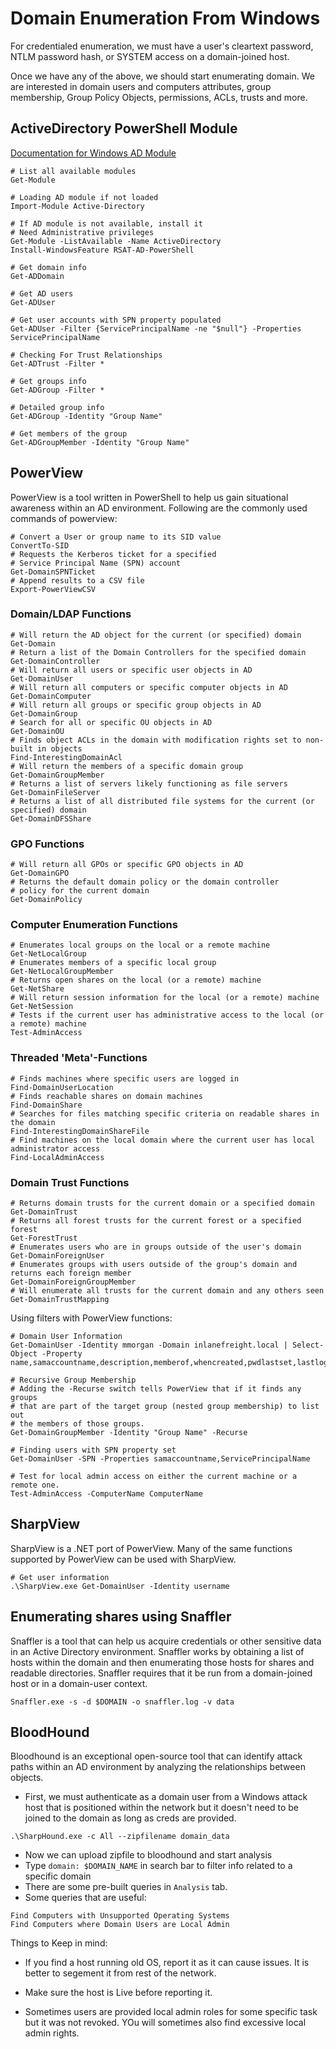 # Domain Enumeration From Windows

For credentialed enumeration, we must have a user's cleartext password, NTLM 
password hash, or SYSTEM access on a domain-joined host.

Once we have any of the above, we should start enumerating domain. We are 
interested in domain users and computers attributes, group membership,
Group Policy Objects, permissions, ACLs, trusts and more.


## ActiveDirectory PowerShell Module

[Documentation for Windows AD Module](https://learn.microsoft.com/en-us/powershell/module/activedirectory/?view=windowsserver2022-ps)


 ```shell
 # List all available modules
 Get-Module

 # Loading AD module if not loaded
 Import-Module Active-Directory

 # If AD module is not available, install it
 # Need Administrative privileges
 Get-Module -ListAvailable -Name ActiveDirectory
 Install-WindowsFeature RSAT-AD-PowerShell

 # Get domain info
 Get-ADDomain

 # Get AD users
 Get-ADUser

 # Get user accounts with SPN property populated
 Get-ADUser -Filter {ServicePrincipalName -ne "$null"} -Properties ServicePrincipalName

 # Checking For Trust Relationships
 Get-ADTrust -Filter *

 # Get groups info
 Get-ADGroup -Filter *

 # Detailed group info
 Get-ADGroup -Identity "Group Name"

 # Get members of the group
 Get-ADGroupMember -Identity "Group Name"
 ```


## PowerView

PowerView is a tool written in PowerShell to help us gain situational awareness within an AD environment.
Following are the commonly used commands of powerview:

 ```shell
 # Convert a User or group name to its SID value
 ConvertTo-SID
 # Requests the Kerberos ticket for a specified 
 # Service Principal Name (SPN) account
 Get-DomainSPNTicket
 # Append results to a CSV file
 Export-PowerViewCSV
 ```

### Domain/LDAP Functions

 ```shell
 # Will return the AD object for the current (or specified) domain
 Get-Domain
 # Return a list of the Domain Controllers for the specified domain
 Get-DomainController
 # Will return all users or specific user objects in AD
 Get-DomainUser
 # Will return all computers or specific computer objects in AD
 Get-DomainComputer
 # Will return all groups or specific group objects in AD
 Get-DomainGroup
 # Search for all or specific OU objects in AD
 Get-DomainOU
 # Finds object ACLs in the domain with modification rights set to non-built in objects
 Find-InterestingDomainAcl
 # Will return the members of a specific domain group
 Get-DomainGroupMember
 # Returns a list of servers likely functioning as file servers
 Get-DomainFileServer
 # Returns a list of all distributed file systems for the current (or specified) domain
 Get-DomainDFSShare
 ```

### GPO Functions

 ```shell
 # Will return all GPOs or specific GPO objects in AD
 Get-DomainGPO
 # Returns the default domain policy or the domain controller
 # policy for the current domain
 Get-DomainPolicy
 ```

### Computer Enumeration Functions

 ```shell
 # Enumerates local groups on the local or a remote machine
 Get-NetLocalGroup
 # Enumerates members of a specific local group
 Get-NetLocalGroupMember
 # Returns open shares on the local (or a remote) machine
 Get-NetShare
 # Will return session information for the local (or a remote) machine
 Get-NetSession
 # Tests if the current user has administrative access to the local (or a remote) machine
 Test-AdminAccess
 ```

### Threaded 'Meta'-Functions

 ```shell
 # Finds machines where specific users are logged in
 Find-DomainUserLocation
 # Finds reachable shares on domain machines
 Find-DomainShare
 # Searches for files matching specific criteria on readable shares in the domain
 Find-InterestingDomainShareFile
 # Find machines on the local domain where the current user has local administrator access
 Find-LocalAdminAccess
 ```

### Domain Trust Functions

 ```shell
 # Returns domain trusts for the current domain or a specified domain
 Get-DomainTrust
 # Returns all forest trusts for the current forest or a specified forest
 Get-ForestTrust
 # Enumerates users who are in groups outside of the user's domain
 Get-DomainForeignUser
 # Enumerates groups with users outside of the group's domain and returns each foreign member
 Get-DomainForeignGroupMember
 # Will enumerate all trusts for the current domain and any others seen
 Get-DomainTrustMapping
 ```

Using filters with PowerView functions:

 ```shell
 # Domain User Information
 Get-DomainUser -Identity mmorgan -Domain inlanefreight.local | Select-Object -Property name,samaccountname,description,memberof,whencreated,pwdlastset,lastlogontimestamp,accountexpires,admincount,userprincipalname,serviceprincipalname,useraccountcontrol

 # Recursive Group Membership
 # Adding the -Recurse switch tells PowerView that if it finds any groups
 # that are part of the target group (nested group membership) to list out
 # the members of those groups.
 Get-DomainGroupMember -Identity "Group Name" -Recurse

 # Finding users with SPN property set
 Get-DomainUser -SPN -Properties samaccountname,ServicePrincipalName

 # Test for local admin access on either the current machine or a remote one.
 Test-AdminAccess -ComputerName ComputerName
 ```

## SharpView

SharpView is a .NET port of PowerView. Many of the same functions supported by
PowerView can be used with SharpView.

 ```shell
 # Get user information
 .\SharpView.exe Get-DomainUser -Identity username
 ```

## Enumerating shares using Snaffler

Snaffler is a tool that can help us acquire credentials or other sensitive data in an 
Active Directory environment. Snaffler works by obtaining a list of hosts within the domain
and then enumerating those hosts for shares and readable directories. Snaffler requires that 
it be run from a domain-joined host or in a domain-user context.

 ```shell
 Snaffler.exe -s -d $DOMAIN -o snaffler.log -v data
 ```

## BloodHound

Bloodhound is an exceptional open-source tool that can identify attack paths within an AD environment
by analyzing the relationships between objects.

- First, we must authenticate as a domain user from a Windows attack host that is positioned within the 
network but it doesn't need to be joined to the domain as long as creds are provided.

 ```shell
 .\SharpHound.exe -c All --zipfilename domain_data
 ```

- Now we can upload zipfile to bloodhound and start analysis
- Type `domain: $DOMAIN_NAME` in search bar to filter info related to a specific domain
- There are some pre-built queries in `Analysis` tab.
- Some queries that are useful:

 ```shell
 Find Computers with Unsupported Operating Systems
 Find Computers where Domain Users are Local Admin
 ```

Things to Keep in mind:
- If you find a host running old OS, report it as it can cause issues.
It is better to segement it from rest of the network.
- Make sure the host is Live before reporting it.

- Sometimes users are provided local admin roles for some specific task but it was not
revoked. YOu will sometimes also find excessive local admin rights.